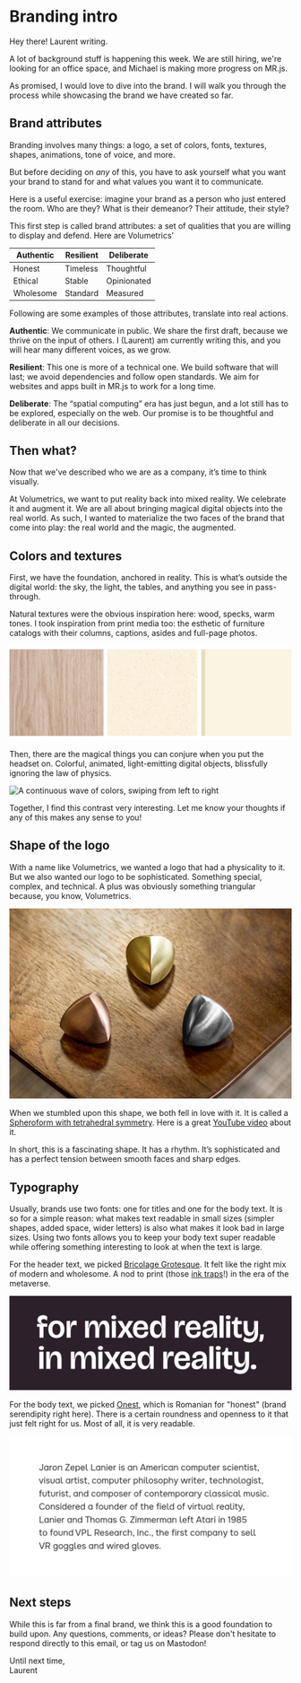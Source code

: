 # Branding intro

Hey there! Laurent writing.

A lot of background stuff is happening this week. We are still hiring, we're looking for an office space, and Michael is making more progress on MR.js.

As promised, I would love to dive into the brand. I will walk you through the process while showcasing the brand we have created so far.

## Brand attributes

Branding involves many things: a logo, a set of colors, fonts, textures, shapes, animations, tone of voice, and more.

But before deciding on *any* of this, you have to ask yourself what you want your brand to stand for and what values you want it to communicate.

Here is a useful exercise: imagine your brand as a person who just entered the room. Who are they? What is their demeanor? Their attitude, their style?

This first step is called brand attributes: a set of qualities that you are willing to display and defend. Here are Volumetrics'

| Authentic | Resilient | Deliberate  |
| --------- | --------- | ----------- |
| Honest    | Timeless  | Thoughtful  |
| Ethical   | Stable    | Opinionated |
| Wholesome | Standard  | Measured    |

Following are some examples of those attributes, translate into real actions.

**Authentic**: We communicate in public. We share the first draft, because we thrive on the input of others. I (Laurent) am currently writing this, and you will hear many different voices, as we grow.

**Resilient**: This one is more of a technical one. We build software that will last; we avoid dependencies and follow open standards. We aim for websites and apps built in MR.js to work for a long time.

**Deliberate**: The “spatial computing” era has just begun, and a lot still has to be explored, especially on the web. Our promise is to be thoughtful and deliberate in all our decisions.

## Then what?

Now that we've described who we are as a company, it’s time to think visually.

At Volumetrics, we want to put reality back into mixed reality. We celebrate it and augment it. We are all about bringing magical digital objects into the real world. As such, I wanted to materialize the two faces of the brand that come into play: the real world and the magic, the augmented.

## Colors and textures

First, we have the foundation, anchored in reality. This is what’s outside the digital world: the sky, the light, the tables, and anything you see in pass-through.

Natural textures were the obvious inspiration here: wood,  specks, warm tones. I took inspiration from print media too: the esthetic of furniture catalogs with their columns, captions, asides and full-page photos.

![A triptych with a wooden texture on the left, a specks / recycled texture in the middle, and a flat sandy color on the right](analog.jpg)

Then, there are the magical things you can conjure when you put the headset on. Colorful, animated, light-emitting digital objects, blissfully ignoring the law of physics.

![A continuous wave of colors, swiping from left to right](digital.gif)

Together, I find this contrast very interesting. Let me know your thoughts if any of this makes any sense to you!

## Shape of the logo

With a name like Volumetrics, we wanted a logo that had a physicality to it. But we also wanted our logo to be sophisticated. Something special, complex, and technical. A plus was obviously something triangular because, you know, Volumetrics.

![Three spheroforms sitting on a table. Each one has a different colors, and is rotated differently, to showcase their symmetry](shape.jpg)

When we stumbled upon this shape, we both fell in love with it. It is called a [Spheroform with tetrahedral symmetry](https://www.xtalgrafix.com/Spheroform2.htm). Here is a great [YouTube video](https://www.youtube.com/watch?v=fOojOfpcPZM) about it.

In short, this is a fascinating shape. It has a rhythm. It’s sophisticated and has a perfect tension between smooth faces and sharp edges.

## Typography  

Usually, brands use two fonts: one for titles and one for the body text.
It is so for a simple reason: what makes text readable in small sizes (simpler shapes, added space, wider letters) is also what makes it look bad in large sizes. Using two fonts allows you to keep your body text super readable while offering something interesting to look at when the text is large.

For the header text, we picked [Bricolage Grotesque](https://ateliertriay.github.io/bricolage/). It felt like the right mix of modern and wholesome. A nod to print (those [ink traps](https://en.wikipedia.org/wiki/Ink_trap)!) in the era of the metaverse.

![A sentence rendered in Bricolage Grostesque](bricolage.jpg)

For the body text, we picked [Onest](https://onest.md/), which is Romanian for "honest" (brand serendipity right here). There is a certain roundness and openness to it that just felt right for us. Most of all, it is very readable.

![A paragraph of text rendered in the font Onest](onest.jpg)

## Next steps

While this is far from a final brand, we think this is a good foundation to build upon. Any questions, comments, or ideas? Please don't hesitate to respond directly to this email, or tag us on Mastodon!

Until next time,  
Laurent

